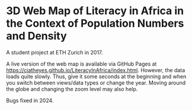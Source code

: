 # 3D Web Map of Literacy in Africa in the Context of Population Numbers and Density

A student project at ETH Zurich in 2017.

A live version of the web map is available via GitHub Pages at https://ciatheyes.github.io/LiteracyInAfrica/index.html. However, the data loads quite slowly. Thus, give it some seconds at the beginning and when you switch between views/data types or change the year. Moving around the globe and changing the zoom level may also help.

Bugs fixed in 2024.
